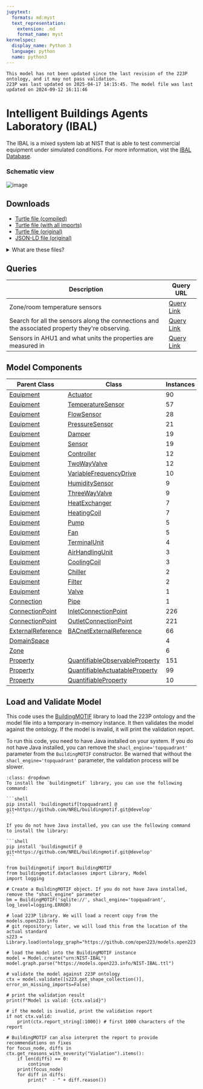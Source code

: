 ```yaml
---
jupytext:
  formats: md:myst
  text_representation:
    extension: .md
    format_name: myst
kernelspec:
  display_name: Python 3
  language: python
  name: python3
---
```


```{warning}
This model has not been updated since the last revision of the 223P ontology, and it may not pass validation.
223P was last updated on 2025-04-17 14:15:45. The model file was last updated on 2024-09-12 16:11:46
```
        

# Intelligent Buildings Agents Laboratory (IBAL)

The IBAL is a mixed system lab at NIST that is able to test commercial equipment under simulated conditions. For more information, vist the [IBAL Database](https://ibal.nist.gov/). 

### Schematic view

![image](../_static/images/ibal_schematic.png)

## Downloads

- <a href="/compiled/NIST-IBAL.ttl">Turtle file (compiled)</a>
- <a href="/withimports/NIST-IBAL.ttl">Turtle file (with all imports)</a>
- <a href="/NIST-IBAL.ttl">Turtle file (original)</a>
- <a href="/NIST-IBAL.jsonld">JSON-LD file (original)</a>

<details>
<summary>What are these files?</summary>

- **Turtle file (original)**: This is the original source Turtle file that was provided to `models.open223.info`, usually as the output of some model creation tool.
- **Turtle file (compiled)**: This is the original Turtle file with all inferred relationships and values added through SHACL inference against the 223P ontology and other dependencies. **You should use this file for any further processing.** It does not contain any of the ontologies.
- **Turtle file (with all imports)**: This is the compiled Turtle file with all imports included in the file (223P ontology, QUDT ontology, and others). This is helpful when you do not want to deal with downloading and managing ontology dependencies. It is also much larger than the compiled file.
- **JSON-LD file (original)**: This is the original Turtle file converted to the JSON-LD format.

[Turtle](https://www.w3.org/TR/turtle/) is a syntax for RDF (Resource Description Framework) that is easy to read and write. It is a popular format for representing linked data. Parsers and serializers 
are available in many programming languages. [JSON-LD](https://json-ld.org) is a JSON-based format for linked data that is easy to use with JavaScript and other web technologies.
</details>
    
## Queries
| Description | Query URL |
|-------------|-----------|
| Zone/room temperature sensors | <a href='https://query.open223.info/?query=PREFIX+s223%3A+%3Chttp%3A%2F%2Fdata.ashrae.org%2Fstandard223%23%3E+PREFIX+unit%3A+%3Chttp%3A%2F%2Fqudt.org%2Fvocab%2Funit%2F%3E+PREFIX+rdfs%3A+%3Chttp%3A%2F%2Fwww.w3.org%2F2000%2F01%2Frdf-schema%23%3E+PREFIX+rdf%3A+%3Chttp%3A%2F%2Fwww.w3.org%2F1999%2F02%2F22-rdf-syntax-ns%23%3E+PREFIX+quantitykind%3A+%3Chttp%3A%2F%2Fqudt.org%2Fvocab%2Fquantitykind%2F%3E+PREFIX+qudt%3A+%3Chttp%3A%2F%2Fqudt.org%2Fschema%2Fqudt%2F%3E+PREFIX+sh%3A+%3Chttp%3A%2F%2Fwww.w3.org%2Fns%2Fshacl%23%3E+PREFIX+owl%3A+%3Chttp%3A%2F%2Fwww.w3.org%2F2002%2F07%2Fowl%23%3E+SELECT+%3Flocation+%3Fsensor+WHERE+%7B%0A++++%3Fsensor+rdf%3Atype%2Frdfs%3AsubClassOf%2A+s223%3ASensor+.%0A++++%3Fsensor+s223%3Aobserves+%3Fproperty+.%0A++++%3Fproperty+qudt%3AhasQuantityKind+quantitykind%3ATemperature+.%0A++++%3Fsensor+s223%3AhasObservationLocation+%3Flocation%0A%7D%0A&url=https%3A%2F%2Fmodels.open223.info%2Fcompiled%2Fnist-ibal.ttl'>Query Link</a> |
| Search for all the sensors along the connections and the associated property they're observing. | <a href='https://query.open223.info/?query=PREFIX+s223%3A+%3Chttp%3A%2F%2Fdata.ashrae.org%2Fstandard223%23%3E+PREFIX+unit%3A+%3Chttp%3A%2F%2Fqudt.org%2Fvocab%2Funit%2F%3E+PREFIX+rdfs%3A+%3Chttp%3A%2F%2Fwww.w3.org%2F2000%2F01%2Frdf-schema%23%3E+PREFIX+rdf%3A+%3Chttp%3A%2F%2Fwww.w3.org%2F1999%2F02%2F22-rdf-syntax-ns%23%3E+PREFIX+quantitykind%3A+%3Chttp%3A%2F%2Fqudt.org%2Fvocab%2Fquantitykind%2F%3E+PREFIX+qudt%3A+%3Chttp%3A%2F%2Fqudt.org%2Fschema%2Fqudt%2F%3E+PREFIX+sh%3A+%3Chttp%3A%2F%2Fwww.w3.org%2Fns%2Fshacl%23%3E+PREFIX+owl%3A+%3Chttp%3A%2F%2Fwww.w3.org%2F2002%2F07%2Fowl%23%3E+SELECT+%3Fsegment+%3Fchannel+%3Fproperty_id+WHERE+%7B%0A++++%3Fsegment+a+s223%3AConnection+.%0A++++%3Fchannel+a%2Frdfs%3AsubClassOf%2A+s223%3ASensor+.%0A++++%3Fchannel+s223%3Aobserves+%3Fproperty_id+.%0A%7D%0A&url=https%3A%2F%2Fmodels.open223.info%2Fcompiled%2Fnist-ibal.ttl'>Query Link</a> |
| Sensors in AHU1 and what units the properties are measured in | <a href='https://query.open223.info/?query=PREFIX+s223%3A+%3Chttp%3A%2F%2Fdata.ashrae.org%2Fstandard223%23%3E+PREFIX+unit%3A+%3Chttp%3A%2F%2Fqudt.org%2Fvocab%2Funit%2F%3E+PREFIX+rdfs%3A+%3Chttp%3A%2F%2Fwww.w3.org%2F2000%2F01%2Frdf-schema%23%3E+PREFIX+rdf%3A+%3Chttp%3A%2F%2Fwww.w3.org%2F1999%2F02%2F22-rdf-syntax-ns%23%3E+PREFIX+quantitykind%3A+%3Chttp%3A%2F%2Fqudt.org%2Fvocab%2Fquantitykind%2F%3E+PREFIX+qudt%3A+%3Chttp%3A%2F%2Fqudt.org%2Fschema%2Fqudt%2F%3E+PREFIX+sh%3A+%3Chttp%3A%2F%2Fwww.w3.org%2Fns%2Fshacl%23%3E+PREFIX+owl%3A+%3Chttp%3A%2F%2Fwww.w3.org%2F2002%2F07%2Fowl%23%3E+SELECT+%3Fchannel+%3Fproperty_id+%3Funit+WHERE+%7B%0A++++BIND%28IBAL%3AAHU_1+as+%3Fahu%29+%7B%0A++++%7D%0A++++UNION+%7B%0A++++++++%3Fahu+s223%3Acontains+%3Fequipment+.%0A++++++++%3Fchannel+s223%3AhasObservationLocation+%3Fequipment+.%0A++++++++%3Fchannel+s223%3Aobserves+%3Fproperty_id+.%0A++++++++%3Fproperty_id+qudt%3AhasUnit+%3Funit+.%0A++++%7D%0A++++UNION+%7B%0A++++++++%3Fahu+s223%3Acontains+%3Fequipment+.%0A++++++++%3Fequipment+s223%3AconnectedThrough+%3Fconnection+.%0A++++++++%3Fchannel+s223%3AhasObservationLocation+%3Fconnection+.%0A++++++++%3Fchannel+s223%3Aobserves+%3Fproperty_id+.%0A++++++++%3Fproperty_id+qudt%3AhasUnit+%3Funit+.%0A++++%7D%0A++++UNION+%7B%0A++++++++%3Fahu+s223%3Acontains+%3Fequipment+.%0A++++++++%3Fequipment+s223%3AhasConnectionPoint+%3FconnectionPoint+.%0A++++++++%3Fchannel+s223%3AhasObservationLocation+%3FconnectionPoint+.%0A++++++++%3Fchannel+s223%3Aobserves+%3Fproperty_id+.%0A++++++++%3Fproperty_id+qudt%3AhasUnit+%3Funit+.%0A++++%7D%0A%7D%0A&url=https%3A%2F%2Fmodels.open223.info%2Fcompiled%2Fnist-ibal.ttl'>Query Link</a> |

## Model Components
| Parent Class | Class | Instances |
|------------|-------|----------------|
| [Equipment](https://explore.open223.info/s223/Equipment.html) | [Actuator](https://explore.open223.info/s223/Actuator.html) | 90 |
| [Equipment](https://explore.open223.info/s223/Equipment.html) | [TemperatureSensor](https://explore.open223.info/s223/TemperatureSensor.html) | 57 |
| [Equipment](https://explore.open223.info/s223/Equipment.html) | [FlowSensor](https://explore.open223.info/s223/FlowSensor.html) | 28 |
| [Equipment](https://explore.open223.info/s223/Equipment.html) | [PressureSensor](https://explore.open223.info/s223/PressureSensor.html) | 21 |
| [Equipment](https://explore.open223.info/s223/Equipment.html) | [Damper](https://explore.open223.info/s223/Damper.html) | 19 |
| [Equipment](https://explore.open223.info/s223/Equipment.html) | [Sensor](https://explore.open223.info/s223/Sensor.html) | 19 |
| [Equipment](https://explore.open223.info/s223/Equipment.html) | [Controller](https://explore.open223.info/s223/Controller.html) | 12 |
| [Equipment](https://explore.open223.info/s223/Equipment.html) | [TwoWayValve](https://explore.open223.info/s223/TwoWayValve.html) | 12 |
| [Equipment](https://explore.open223.info/s223/Equipment.html) | [VariableFrequencyDrive](https://explore.open223.info/s223/VariableFrequencyDrive.html) | 10 |
| [Equipment](https://explore.open223.info/s223/Equipment.html) | [HumiditySensor](https://explore.open223.info/s223/HumiditySensor.html) | 9 |
| [Equipment](https://explore.open223.info/s223/Equipment.html) | [ThreeWayValve](https://explore.open223.info/s223/ThreeWayValve.html) | 9 |
| [Equipment](https://explore.open223.info/s223/Equipment.html) | [HeatExchanger](https://explore.open223.info/s223/HeatExchanger.html) | 7 |
| [Equipment](https://explore.open223.info/s223/Equipment.html) | [HeatingCoil](https://explore.open223.info/s223/HeatingCoil.html) | 7 |
| [Equipment](https://explore.open223.info/s223/Equipment.html) | [Pump](https://explore.open223.info/s223/Pump.html) | 5 |
| [Equipment](https://explore.open223.info/s223/Equipment.html) | [Fan](https://explore.open223.info/s223/Fan.html) | 5 |
| [Equipment](https://explore.open223.info/s223/Equipment.html) | [TerminalUnit](https://explore.open223.info/s223/TerminalUnit.html) | 4 |
| [Equipment](https://explore.open223.info/s223/Equipment.html) | [AirHandlingUnit](https://explore.open223.info/s223/AirHandlingUnit.html) | 3 |
| [Equipment](https://explore.open223.info/s223/Equipment.html) | [CoolingCoil](https://explore.open223.info/s223/CoolingCoil.html) | 3 |
| [Equipment](https://explore.open223.info/s223/Equipment.html) | [Chiller](https://explore.open223.info/s223/Chiller.html) | 2 |
| [Equipment](https://explore.open223.info/s223/Equipment.html) | [Filter](https://explore.open223.info/s223/Filter.html) | 2 |
| [Equipment](https://explore.open223.info/s223/Equipment.html) | [Valve](https://explore.open223.info/s223/Valve.html) | 1 |
| [Connection](https://explore.open223.info/s223/Connection.html) | [Pipe](https://explore.open223.info/s223/Pipe.html) | 1 |
| [ConnectionPoint](https://explore.open223.info/s223/ConnectionPoint.html) | [InletConnectionPoint](https://explore.open223.info/s223/InletConnectionPoint.html) | 226 |
| [ConnectionPoint](https://explore.open223.info/s223/ConnectionPoint.html) | [OutletConnectionPoint](https://explore.open223.info/s223/OutletConnectionPoint.html) | 221 |
| [ExternalReference](https://explore.open223.info/s223/ExternalReference.html) | [BACnetExternalReference](https://explore.open223.info/s223/BACnetExternalReference.html) | 66 |
| [DomainSpace](https://explore.open223.info/s223/DomainSpace.html) | [](https://explore.open223.info/s223/.html) | 4 |
| [Zone](https://explore.open223.info/s223/Zone.html) | [](https://explore.open223.info/s223/.html) | 6 |
| [Property](https://explore.open223.info/s223/Property.html) | [QuantifiableObservableProperty](https://explore.open223.info/s223/QuantifiableObservableProperty.html) | 151 |
| [Property](https://explore.open223.info/s223/Property.html) | [QuantifiableActuatableProperty](https://explore.open223.info/s223/QuantifiableActuatableProperty.html) | 99 |
| [Property](https://explore.open223.info/s223/Property.html) | [QuantifiableProperty](https://explore.open223.info/s223/QuantifiableProperty.html) | 10 |


## Load and Validate Model

This code uses the [BuildingMOTIF](https://github.com/NREL/BuildingMOTIF) library to load the 223P ontology and the model file into a temporary in-memory instance.
It then validates the model against the ontology. If the model is invalid, it will print the validation report.

To run this code, you need to have Java installed on your system. If you do not have Java installed, you can remove the `shacl_engine='topquadrant'` parameter from the `BuildingMOTIF` constructor.
Be warned that without the `shacl_engine='topquadrant'` parameter, the validation process will be slower.

````{note} BuildingMOTIF installation
:class: dropdown
To install the `buildingmotif` library, you can use the following command:

```shell
pip install 'buildingmotif[topquadrant] @ git+https://github.com/NREL/buildingmotif.git@develop'
```

If you do not have Java installed, you can use the following command to install the library:

```shell
pip install 'buildingmotif @ git+https://github.com/NREL/buildingmotif.git@develop'
```
````


```{code-cell} python3
from buildingmotif import BuildingMOTIF
from buildingmotif.dataclasses import Library, Model
import logging

# Create a BuildingMOTIF object. If you do not have Java installed, remove the "shacl_engine" parameter
bm = BuildingMOTIF('sqlite://', shacl_engine='topquadrant', log_level=logging.ERROR)

# load 223P library. We will load a recent copy from the models.open223.info
# git repository; later, we will load this from the location of the actual standard
s223 = Library.load(ontology_graph="https://github.com/open223/models.open223.info/raw/main/ontologies/223p.ttl")

# load the model into the BuildingMOTIF instance
model = Model.create("urn:NIST-IBAL")
model.graph.parse("https://models.open223.info/NIST-IBAL.ttl")

# validate the model against 223P ontology
ctx = model.validate([s223.get_shape_collection()], error_on_missing_imports=False)

# print the validation result
print(f"Model is valid: {ctx.valid}")

# if the model is invalid, print the validation report
if not ctx.valid:
    print(ctx.report_string[:1000]) # first 1000 characters of the report

# BuildingMOTIF can also interpret the report to provide recommendations on fixes
for focus_node, diffs in ctx.get_reasons_with_severity("Violation").items():
    if len(diffs) == 0:
        continue
    print(focus_node)
    for diff in diffs:
        print("  - " + diff.reason())

```
